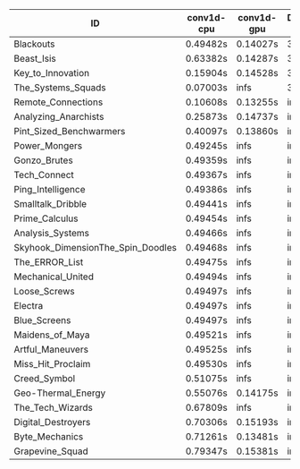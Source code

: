 |ID|conv1d-cpu|conv1d-gpu|DWSPConv2D-gpu|gemm-gpu|avg|
|-|-|-|-|-|-|
|Blackouts|0.49482s|0.14027s|3.07123s|2.05306s|1.43984s|
|Beast_Isis|0.63382s|0.14287s|3.06055s|2.04852s|1.47144s|
|Key_to_Innovation|0.15904s|0.14528s|3.31062s|2.29850s|1.47836s|
|The_Systems_Squads|0.07003s|infs|3.31098s|1.92198s|infs|
|Remote_Connections|0.10608s|0.13255s|infs|4.61321s|infs|
|Analyzing_Anarchists|0.25873s|0.14737s|infs|4.62257s|infs|
|Pint_Sized_Benchwarmers|0.40097s|0.13860s|infs|1.93384s|infs|
|Power_Mongers|0.49245s|infs|infs|4.63431s|infs|
|Gonzo_Brutes|0.49359s|infs|infs|4.64184s|infs|
|Tech_Connect|0.49367s|infs|infs|4.63247s|infs|
|Ping_Intelligence|0.49386s|infs|infs|4.62351s|infs|
|Smalltalk_Dribble|0.49441s|infs|infs|4.61847s|infs|
|Prime_Calculus|0.49454s|infs|infs|4.62640s|infs|
|Analysis_Systems|0.49466s|infs|infs|4.64529s|infs|
|Skyhook_DimensionThe_Spin_Doodles|0.49468s|infs|infs|4.62470s|infs|
|The_ERROR_List|0.49475s|infs|infs|4.62960s|infs|
|Mechanical_United|0.49494s|infs|infs|4.63582s|infs|
|Loose_Screws|0.49497s|infs|infs|4.62554s|infs|
|Electra|0.49497s|infs|infs|4.63495s|infs|
|Blue_Screens|0.49497s|infs|infs|4.63944s|infs|
|Maidens_of_Maya|0.49521s|infs|infs|4.62754s|infs|
|Artful_Maneuvers|0.49525s|infs|infs|4.62813s|infs|
|Miss_Hit_Proclaim|0.49530s|infs|infs|4.64411s|infs|
|Creed_Symbol|0.51075s|infs|infs|4.62359s|infs|
|Geo-Thermal_Energy|0.55076s|0.14175s|infs|4.61020s|infs|
|The_Tech_Wizards|0.67809s|infs|infs|4.61896s|infs|
|Digital_Destroyers|0.70306s|0.15193s|infs|4.61061s|infs|
|Byte_Mechanics|0.71261s|0.13481s|infs|4.61997s|infs|
|Grapevine_Squad|0.79347s|0.15381s|infs|4.61414s|infs|
